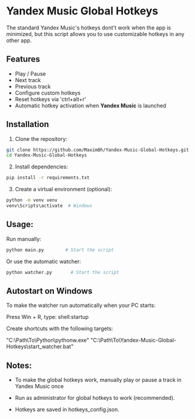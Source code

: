 # Yandex Music Global Hotkeys

The standard Yandex Music's hotkeys dont't work when the app is minimized, but this script allows you to use
customizable hotkeys in any other app.

## Features

- Play / Pause
- Next track
- Previous track
- Configure custom hotkeys
- Reset hotkeys via 'ctrl+alt+r'
- Automatic hotkey activation when **Yandex Music** is launched

## Installation

1. Clone the repository:

```bash
git clone https://github.com/MaximBh/Yandex-Music-Global-Hotkeys.git
cd Yandex-Music-Global-Hotkeys
```

2. Install dependencies:

```bash
pip install -r requirements.txt
```

3. Create a virtual environment (optional):

```bash
python -m venv venv
venv\Scripts\activate  # Windows
```

## Usage:

Run manually:

```bash
python main.py        # Start the script
```

Or use the automatic watcher:

```bash
python watcher.py       # Start the script
```

## Autostart on Windows

To make the watcher run automatically when your PC starts:

Press Win + R, type:
shell:startup

Create shortcuts with the following targets:

"C:\Path\To\Python\pythonw.exe"
"C:\Path\To\Yandex-Music-Global-Hotkeys\start_watcher.bat"

## Notes:

- To make the global hotkeys work, manually play or pause a track in Yandex Music once

- Run as administrator for global hotkeys to work (recommended).

- Hotkeys are saved in hotkeys_config.json.


